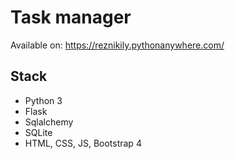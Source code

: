 # Task manager

Available on: https://reznikily.pythonanywhere.com/

## Stack
- Python 3
- Flask
- Sqlalchemy
- SQLite
- HTML, CSS, JS, Bootstrap 4
